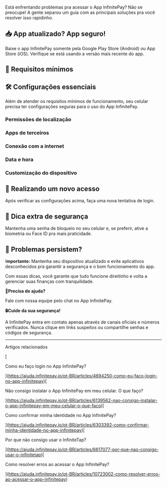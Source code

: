 Está enfrentando problemas pra acessar o App InfinitePay? Não se preocupe! A gente separou um guia com as principais soluções pra você resolver isso rapidinho.

## 📥 **App atualizado? App seguro!**

Baixe o app InfinitePay somente pela Google Play Store (Android) ou App Store (iOS). Verifique se está usando a versão mais recente do app.

## 📱 **Requisitos mínimos**

## 🛠️ **Configurações essenciais**

Além de atender os requisitos mínimos de funcionamento, seu celular precisa ter configurações seguras para o uso do App InfinitePay.

### **Permissões de localização**

### **Apps de terceiros**

### **Conexão com a internet**

### **Data e hora**

### **Customização do dispositivo**

## 🔄 **Realizando um novo acesso**

Após verificar as configurações acima, faça uma nova tentativa de login.

## 🔐 **Dica extra de segurança**

Mantenha uma senha de bloqueio no seu celular e, se preferir, ative a biometria ou Face ID pra mais praticidade.

## 📱 **Problemas persistem?**

I**mportante:** Mantenha seu dispositivo atualizado e evite aplicativos desconhecidos pra garantir a segurança e o bom funcionamento do app.

Com essas dicas, você garante que tudo funcione direitinho e volta a gerenciar suas finanças com tranquilidade.

**🔔Precisa de ajuda?**

Fale com nossa equipe pelo chat no App InfinitePay.

**🔒Cuide da sua segurança!**

A InfinitePay entra em contato apenas através de canais oficiais e números verificados. Nunca clique em links suspeitos ou compartilhe senhas e códigos de segurança.

___

Artigos relacionados

[

Como eu faço login no App InfinitePay?

](https://ajuda.infinitepay.io/pt-BR/articles/4694250-como-eu-faco-login-no-app-infinitepay)[

Não consigo instalar o App InfinitePay em meu celular. O que faço?

](https://ajuda.infinitepay.io/pt-BR/articles/6139562-nao-consigo-instalar-o-app-infinitepay-em-meu-celular-o-que-faco)[

Como confirmar minha identidade no App InfinitePay?

](https://ajuda.infinitepay.io/pt-BR/articles/6303392-como-confirmar-minha-identidade-no-app-infinitepay)[

Por que não consigo usar o InfiniteTap?

](https://ajuda.infinitepay.io/pt-BR/articles/6617077-por-que-nao-consigo-usar-o-infinitetap)[

Como resolver erros ao acessar o App InfinitePay?

](https://ajuda.infinitepay.io/pt-BR/articles/10723002-como-resolver-erros-ao-acessar-o-app-infinitepay)